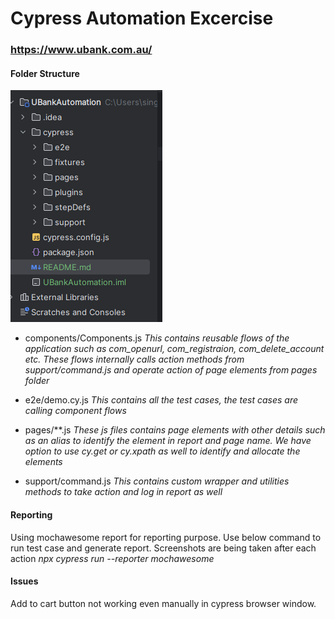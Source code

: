 # Cypress Automation Excercise
### https://www.ubank.com.au/

#### Folder Structure
![Alt text](img.png)

- components/Components.js
  _This contains reusable flows of the application such as com_openurl, com_registraion, com_delete_account etc. These flows internally calls action methods from support/command.js and operate action of page elements from pages folder_

- e2e/demo.cy.js
  _This contains all the test cases, the test cases are calling component flows_

- pages/**.js
  _These js files contains page elements with other details such as an alias to identify the element in report and page name. We have option to use cy.get or cy.xpath as well to identify and allocate the elements_

- support/command.js
  _This contains custom wrapper and utilities methods to take action and log in report as well_

#### Reporting
Using mochawesome report for reporting purpose. Use below command to run test case and generate report. Screenshots are being taken after each action
_npx cypress run --reporter mochawesome_

#### Issues
Add to cart button not working even manually in cypress browser window.